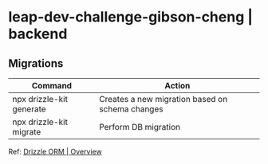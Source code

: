 # leap-dev-challenge-gibson-cheng | backend

## Migrations

| Command                  | Action                                          |
| ------------------------ | ----------------------------------------------- |
| npx drizzle-kit generate | Creates a new migration based on schema changes |
| npx drizzle-kit migrate  | Perform DB migration                            |

Ref: [Drizzle ORM | Overview](https://orm.drizzle.team/docs/kit-overview)

